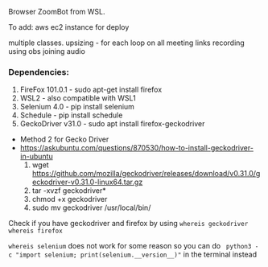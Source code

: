 Browser ZoomBot from WSL.

To add:
aws ec2 instance for deploy

multiple classes. upsizing - for each loop on all meeting links
recording using obs
joining audio


### Dependencies:
1. FireFox 101.0.1 - sudo apt-get install firefox
2. WSL2 - also compatible with WSL1
3. Selenium 4.0 - pip install selenium
4. Schedule - pip install schedule
4. GeckoDriver v31.0 - sudo apt install firefox-geckodriver
- Method 2 for Gecko Driver
- https://askubuntu.com/questions/870530/how-to-install-geckodriver-in-ubuntu
    1. wget https://github.com/mozilla/geckodriver/releases/download/v0.31.0/geckodriver-v0.31.0-linux64.tar.gz
    2. tar -xvzf geckodriver*
    3. chmod +x geckodriver
    4. sudo mv geckodriver /usr/local/bin/

Check if you have geckodriver and firefox by using
`whereis geckodriver`
`whereis firefox`

`whereis selenium` does not work for some reason so you can do ` python3 -c "import selenium; print(selenium.__version__)"` in the terminal instead